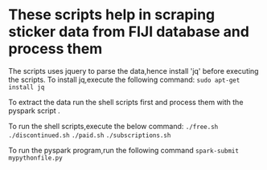 # These scripts help in scraping sticker data from FIJI database and process them 

The scripts uses jquery to parse the data,hence install 'jq' before executing the scripts. To install jq,execute the following command:
```sudo apt-get install jq```


To extract the data run the shell scripts first and process them with the pyspark script .

To run the shell scripts,execute the below command:
```./free.sh ```
```./discontinued.sh```
```./paid.sh```
```./subscriptions.sh```



To run the pyspark program,run the following command
```spark-submit mypythonfile.py```


